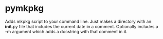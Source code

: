 # pymkpkg
Adds mkpkg script to your command line.  Just makes a directory with an __init__.py file that includes the current date in a comment.  Optionally includes a -m argument which adds a docstring with that comment in it. 
